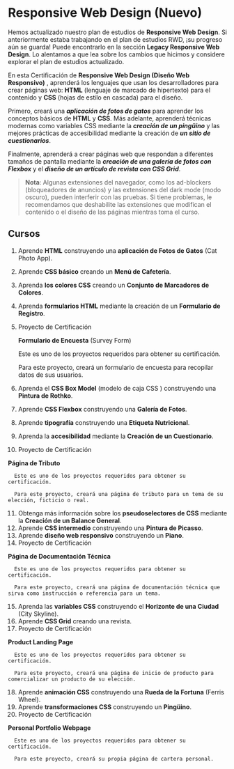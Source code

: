 # Responsive Web Design (Nuevo)

Hemos actualizado nuestro plan de estudios de **Responsive Web Design**. Si anteriormente estaba trabajando en el plan de estudios RWD, ¡su progreso aún se guarda! Puede encontrarlo en la sección **Legacy Responsive Web Design**. Lo alentamos a que lea sobre los cambios que hicimos y considere explorar el plan de estudios actualizado.

En esta Certificación de **Responsive Web Design (Diseño Web Responsivo)** , aprenderá los lenguajes que usan los desarrolladores para crear páginas web: **HTML** (lenguaje de marcado de hipertexto) para el contenido y **CSS** (hojas de estilo en cascada) para el diseño.

Primero, creará una ***aplicación de fotos de gatos*** para aprender los conceptos básicos de **HTML** y **CSS**. Más adelante, aprenderá técnicas modernas como variables CSS mediante la ***creación de un pingüino*** y las mejores prácticas de accesibilidad mediante la creación de ***un sitio de cuestionarios***.

Finalmente, aprenderá a crear páginas web que respondan a diferentes tamaños de pantalla mediante la ***creación de una galería de fotos con Flexbox*** y el ***diseño de un artículo de revista con CSS Grid***.


> **Nota**: Algunas extensiones del navegador, como los ad-blockers (bloqueadores de anuncios) y las extensiones del dark mode (modo oscuro), pueden interferir con las pruebas. Si tiene problemas, le recomendamos que deshabilite las extensiones que modifican el contenido o el diseño de las páginas mientras toma el curso.

## Cursos

1. Aprende **HTML** construyendo una **aplicación de Fotos de Gatos** (Cat Photo App).
2. Aprende **CSS básico** creando un **Menú de Cafetería**.
3. Aprenda **los colores CSS** creando un **Conjunto de Marcadores de Colores**.
4. Aprenda **formularios HTML** mediante la creación de un **Formulario de Registro**.
5. Proyecto de Certificación
   
   **Formulario de Encuesta** (Survey Form)
   
      Este es uno de los proyectos requeridos para obtener su certificación.

      Para este proyecto, creará un formulario de encuesta para recopilar datos de sus usuarios.
      
6. Aprenda el **CSS Box Model** (modelo de caja CSS ) construyendo una **Pintura de Rothko**.
7. Aprende **CSS Flexbox** construyendo una **Galería de Fotos**.
8. Aprende **tipografía** construyendo una **Etiqueta Nutricional**.
9. Aprenda la **accesibilidad** mediante la **Creación de un Cuestionario**.
10. Proyecto de Certificación

   **Página de Tributo**
   
      Este es uno de los proyectos requeridos para obtener su certificación.
      
      Para este proyecto, creará una página de tributo para un tema de su elección, ficticio o real.

11. Obtenga más información sobre los **pseudoselectores de CSS** mediante la **Creación de un Balance General**.
12. Aprende **CSS intermedio** construyendo una **Pintura de Picasso**.
13. Aprende **diseño web responsivo** construyendo un **Piano**.
14. Proyecto de Certificación

   **Página de Documentación Técnica**
   
      Este es uno de los proyectos requeridos para obtener su certificación.

      Para este proyecto, creará una página de documentación técnica que sirva como instrucción o referencia para un tema.

15. Aprenda las **variables CSS** construyendo el **Horizonte de una Ciudad** (City Skyline).
16. Aprende **CSS Grid** creando una revista.
17. Proyecto de Certificación

   **Product Landing Page**

      Este es uno de los proyectos requeridos para obtener su certificación.

      Para este proyecto, creará una página de inicio de producto para comercializar un producto de su elección.

18. Aprende **animación CSS** construyendo una **Rueda de la Fortuna** (Ferris Wheel).
19. Aprende **transformaciones CSS** construyendo un **Pingüino**.
20. Proyecto de Certificación

   **Personal Portfolio Webpage**

      Este es uno de los proyectos requeridos para obtener su certificación.

      Para este proyecto, creará su propia página de cartera personal.

